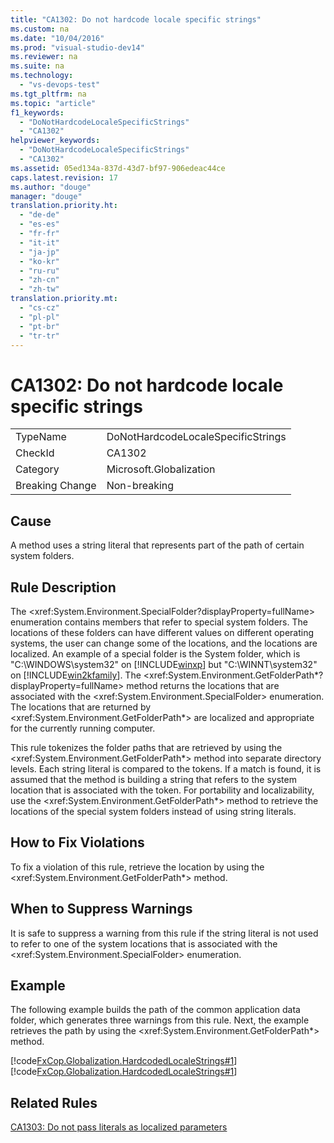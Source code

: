 ```yaml
---
title: "CA1302: Do not hardcode locale specific strings"
ms.custom: na
ms.date: "10/04/2016"
ms.prod: "visual-studio-dev14"
ms.reviewer: na
ms.suite: na
ms.technology: 
  - "vs-devops-test"
ms.tgt_pltfrm: na
ms.topic: "article"
f1_keywords: 
  - "DoNotHardcodeLocaleSpecificStrings"
  - "CA1302"
helpviewer_keywords: 
  - "DoNotHardcodeLocaleSpecificStrings"
  - "CA1302"
ms.assetid: 05ed134a-837d-43d7-bf97-906edeac44ce
caps.latest.revision: 17
ms.author: "douge"
manager: "douge"
translation.priority.ht: 
  - "de-de"
  - "es-es"
  - "fr-fr"
  - "it-it"
  - "ja-jp"
  - "ko-kr"
  - "ru-ru"
  - "zh-cn"
  - "zh-tw"
translation.priority.mt: 
  - "cs-cz"
  - "pl-pl"
  - "pt-br"
  - "tr-tr"
---
```

# CA1302: Do not hardcode locale specific strings
|||  
|-|-|  
|TypeName|DoNotHardcodeLocaleSpecificStrings|  
|CheckId|CA1302|  
|Category|Microsoft.Globalization|  
|Breaking Change|Non-breaking|  
  
## Cause  
 A method uses a string literal that represents part of the path of certain system folders.  
  
## Rule Description  
 The \<xref:System.Environment.SpecialFolder?displayProperty=fullName> enumeration contains members that refer to special system folders. The locations of these folders can have different values on different operating systems, the user can change some of the locations, and the locations are localized. An example of a special folder is the System folder, which is "C:\WINDOWS\system32" on [!INCLUDE[winxp](../dv_TeamTestALM/includes/winxp_md.md)] but "C:\WINNT\system32" on [!INCLUDE[win2kfamily](../VS_debugger/includes/win2kfamily_md.md)]. The \<xref:System.Environment.GetFolderPath*?displayProperty=fullName> method returns the locations that are associated with the \<xref:System.Environment.SpecialFolder> enumeration. The locations that are returned by \<xref:System.Environment.GetFolderPath*> are localized and appropriate for the currently running computer.  
  
 This rule tokenizes the folder paths that are retrieved by using the \<xref:System.Environment.GetFolderPath*> method into separate directory levels. Each string literal is compared to the tokens. If a match is found, it is assumed that the method is building a string that refers to the system location that is associated with the token. For portability and localizability, use the \<xref:System.Environment.GetFolderPath*> method to retrieve the locations of the special system folders instead of using string literals.  
  
## How to Fix Violations  
 To fix a violation of this rule, retrieve the location by using the \<xref:System.Environment.GetFolderPath*> method.  
  
## When to Suppress Warnings  
 It is safe to suppress a warning from this rule if the string literal is not used to refer to one of the system locations that is associated with the \<xref:System.Environment.SpecialFolder> enumeration.  
  
## Example  
 The following example builds the path of the common application data folder, which generates three warnings from this rule. Next, the example retrieves the path by using the \<xref:System.Environment.GetFolderPath*> method.  
  
 [!code[FxCop.Globalization.HardcodedLocaleStrings#1](../VS_IDE/codesnippet/CSharp/ca1302--do-not-hardcode-locale-specific-strings_1.cs)]
[!code[FxCop.Globalization.HardcodedLocaleStrings#1](../VS_IDE/codesnippet/VisualBasic/ca1302--do-not-hardcode-locale-specific-strings_1.vb)]  
  
## Related Rules  
 [CA1303: Do not pass literals as localized parameters](../VS_IDE/ca1303--do-not-pass-literals-as-localized-parameters.md)